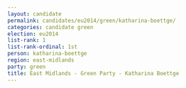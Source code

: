 ```yaml
---
layout: candidate
permalink: candidates/eu2014/green/katharina-boettge/
categories: candidate green
election: eu2014
list-rank: 1
list-rank-ordinal: 1st
person: katharina-boettge
region: east-midlands
party: green
title: East Midlands - Green Party - Katharina Boettge
---
```

